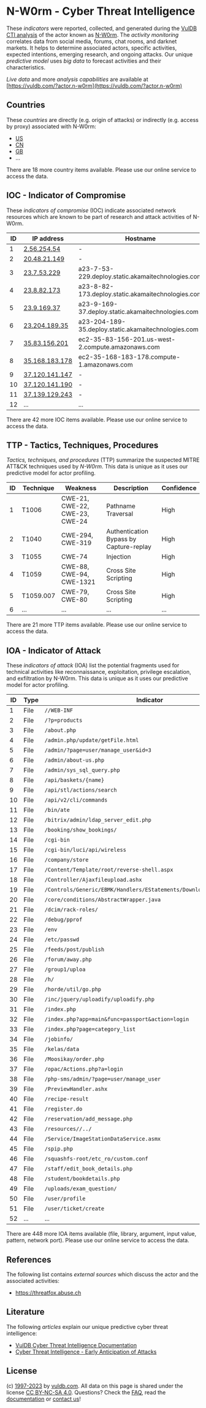 # N-W0rm - Cyber Threat Intelligence

These _indicators_ were reported, collected, and generated during the [VulDB CTI analysis](https://vuldb.com/?kb.cti) of the actor known as [N-W0rm](https://vuldb.com/?actor.n-w0rm). The _activity monitoring_ correlates data from social media, forums, chat rooms, and darknet markets. It helps to determine associated actors, specific activities, expected intentions, emerging research, and ongoing attacks. Our unique _predictive model_ uses _big data_ to forecast activities and their characteristics.

_Live data_ and more _analysis capabilities_ are available at [https://vuldb.com/?actor.n-w0rm](https://vuldb.com/?actor.n-w0rm)

## Countries

These _countries_ are directly (e.g. origin of attacks) or indirectly (e.g. access by proxy) associated with N-W0rm:

* [US](https://vuldb.com/?country.us)
* [CN](https://vuldb.com/?country.cn)
* [GB](https://vuldb.com/?country.gb)
* ...

There are 18 more country items available. Please use our online service to access the data.

## IOC - Indicator of Compromise

These _indicators of compromise_ (IOC) indicate associated network resources which are known to be part of research and attack activities of N-W0rm.

ID | IP address | Hostname | Campaign | Confidence
-- | ---------- | -------- | -------- | ----------
1 | [2.56.254.54](https://vuldb.com/?ip.2.56.254.54) | - | - | High
2 | [20.48.21.149](https://vuldb.com/?ip.20.48.21.149) | - | - | High
3 | [23.7.53.229](https://vuldb.com/?ip.23.7.53.229) | a23-7-53-229.deploy.static.akamaitechnologies.com | - | High
4 | [23.8.82.173](https://vuldb.com/?ip.23.8.82.173) | a23-8-82-173.deploy.static.akamaitechnologies.com | - | High
5 | [23.9.169.37](https://vuldb.com/?ip.23.9.169.37) | a23-9-169-37.deploy.static.akamaitechnologies.com | - | High
6 | [23.204.189.35](https://vuldb.com/?ip.23.204.189.35) | a23-204-189-35.deploy.static.akamaitechnologies.com | - | High
7 | [35.83.156.201](https://vuldb.com/?ip.35.83.156.201) | ec2-35-83-156-201.us-west-2.compute.amazonaws.com | - | Medium
8 | [35.168.183.178](https://vuldb.com/?ip.35.168.183.178) | ec2-35-168-183-178.compute-1.amazonaws.com | - | Medium
9 | [37.120.141.147](https://vuldb.com/?ip.37.120.141.147) | - | - | High
10 | [37.120.141.190](https://vuldb.com/?ip.37.120.141.190) | - | - | High
11 | [37.139.129.243](https://vuldb.com/?ip.37.139.129.243) | - | - | High
12 | ... | ... | ... | ...

There are 42 more IOC items available. Please use our online service to access the data.

## TTP - Tactics, Techniques, Procedures

_Tactics, techniques, and procedures_ (TTP) summarize the suspected MITRE ATT&CK techniques used by _N-W0rm_. This data is unique as it uses our predictive model for actor profiling.

ID | Technique | Weakness | Description | Confidence
-- | --------- | -------- | ----------- | ----------
1 | T1006 | CWE-21, CWE-22, CWE-23, CWE-24 | Pathname Traversal | High
2 | T1040 | CWE-294, CWE-319 | Authentication Bypass by Capture-replay | High
3 | T1055 | CWE-74 | Injection | High
4 | T1059 | CWE-88, CWE-94, CWE-1321 | Cross Site Scripting | High
5 | T1059.007 | CWE-79, CWE-80 | Cross Site Scripting | High
6 | ... | ... | ... | ...

There are 21 more TTP items available. Please use our online service to access the data.

## IOA - Indicator of Attack

These _indicators of attack_ (IOA) list the potential fragments used for technical activities like reconnaissance, exploitation, privilege escalation, and exfiltration by N-W0rm. This data is unique as it uses our predictive model for actor profiling.

ID | Type | Indicator | Confidence
-- | ---- | --------- | ----------
1 | File | `//WEB-INF` | Medium
2 | File | `/?p=products` | Medium
3 | File | `/about.php` | Medium
4 | File | `/admin.php/update/getFile.html` | High
5 | File | `/admin/?page=user/manage_user&id=3` | High
6 | File | `/admin/about-us.php` | High
7 | File | `/admin/sys_sql_query.php` | High
8 | File | `/api/baskets/{name}` | High
9 | File | `/api/stl/actions/search` | High
10 | File | `/api/v2/cli/commands` | High
11 | File | `/bin/ate` | Medium
12 | File | `/bitrix/admin/ldap_server_edit.php` | High
13 | File | `/booking/show_bookings/` | High
14 | File | `/cgi-bin` | Medium
15 | File | `/cgi-bin/luci/api/wireless` | High
16 | File | `/company/store` | High
17 | File | `/Content/Template/root/reverse-shell.aspx` | High
18 | File | `/Controller/Ajaxfileupload.ashx` | High
19 | File | `/Controls/Generic/EBMK/Handlers/EStatements/DownloadEStatement.ashx` | High
20 | File | `/core/conditions/AbstractWrapper.java` | High
21 | File | `/dcim/rack-roles/` | High
22 | File | `/debug/pprof` | Medium
23 | File | `/env` | Low
24 | File | `/etc/passwd` | Medium
25 | File | `/feeds/post/publish` | High
26 | File | `/forum/away.php` | High
27 | File | `/group1/uploa` | High
28 | File | `/h/` | Low
29 | File | `/horde/util/go.php` | High
30 | File | `/inc/jquery/uploadify/uploadify.php` | High
31 | File | `/index.php` | Medium
32 | File | `/index.php?app=main&func=passport&action=login` | High
33 | File | `/index.php?page=category_list` | High
34 | File | `/jobinfo/` | Medium
35 | File | `/kelas/data` | Medium
36 | File | `/Moosikay/order.php` | High
37 | File | `/opac/Actions.php?a=login` | High
38 | File | `/php-sms/admin/?page=user/manage_user` | High
39 | File | `/PreviewHandler.ashx` | High
40 | File | `/recipe-result` | High
41 | File | `/register.do` | Medium
42 | File | `/reservation/add_message.php` | High
43 | File | `/resources//../` | High
44 | File | `/Service/ImageStationDataService.asmx` | High
45 | File | `/spip.php` | Medium
46 | File | `/squashfs-root/etc_ro/custom.conf` | High
47 | File | `/staff/edit_book_details.php` | High
48 | File | `/student/bookdetails.php` | High
49 | File | `/uploads/exam_question/` | High
50 | File | `/user/profile` | High
51 | File | `/user/ticket/create` | High
52 | ... | ... | ...

There are 448 more IOA items available (file, library, argument, input value, pattern, network port). Please use our online service to access the data.

## References

The following list contains _external sources_ which discuss the actor and the associated activities:

* https://threatfox.abuse.ch

## Literature

The following _articles_ explain our unique predictive cyber threat intelligence:

* [VulDB Cyber Threat Intelligence Documentation](https://vuldb.com/?kb.cti)
* [Cyber Threat Intelligence - Early Anticipation of Attacks](https://www.scip.ch/en/?labs.20201022)

## License

(c) [1997-2023](https://vuldb.com/?kb.changelog) by [vuldb.com](https://vuldb.com/?kb.about). All data on this page is shared under the license [CC BY-NC-SA 4.0](https://creativecommons.org/licenses/by-nc-sa/4.0/). Questions? Check the [FAQ](https://vuldb.com/?kb.faq), read the [documentation](https://vuldb.com/?kb) or [contact us](https://vuldb.com/?contact)!
